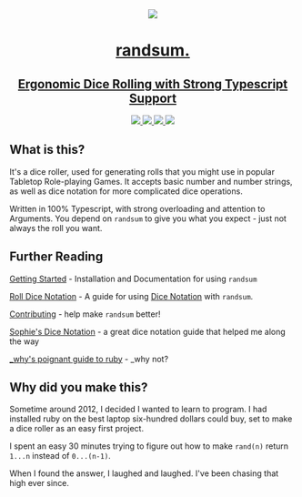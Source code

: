 <div align="center">
<a href="https://github.com/alxjrvs/randsum" align="center">
  <img align="center" src="https://raw.githubusercontent.com/alxjrvs/randsum/main/icon.png">
</div>
<h1 align="center">randsum.</h1>
<h2 align="center">Ergonomic Dice Rolling with Strong Typescript Support</h2>
<div align="center">
  <a href="https://www.npmjs.com/package/randsum" align="center">
    <img src="https://img.shields.io/npm/v/randsum">
  </a>
  <a href="https://bundlephobia.com/package/randsum" align="center">
    <img src="https://img.shields.io/bundlephobia/min/randsum">
  </a>
  <a href="https://github.com/alxjrvs/randsum/blob/main/CODE_OF_CONDUCT.md" align="center">
    <img src="https://img.shields.io/badge/code%20of-conduct-ff69b4.svg?style=flat">
  </a>
  <a href="https://codecov.io/gh/alxjrvs/randsum" align="center">
    <img src="https://codecov.io/gh/alxjrvs/randsum/branch/main/graph/badge.svg?token=uww6E0o1ob">
  </a>
</div>

## What is this?

It's a dice roller, used for generating rolls that you might use in popular Tabletop Role-playing Games. It accepts basic number and number strings, as well as dice notation for more complicated dice operations.

Written in 100% Typescript, with strong overloading and attention to Arguments. You depend on `randsum` to give you what you expect - just not always the roll you want.

## Further Reading

[Getting Started](https://github.com/alxjrvs/randsum/blob/main/docs/GETTING_STARTED.md) - Installation and Documentation for using `randsum`

[Roll Dice Notation](https://github.com/alxjrvs/randsum/blob/main/docs/RANDSUM_DICE_NOTATION.md) - A guide for using [Dice Notation](https://en.wikipedia.org/wiki/Dice_notation) with `randsum`.

[Contributing](https://github.com/alxjrvs/randsum/blob/main/docs/CONTRIBUTING.md) - help make `randsum` better!

[Sophie's Dice Notation](https://sophiehoulden.com/dice/documentation/notation.html) - a great dice notation guide that helped me along the way

[\_why's poignant guide to ruby](https://poignant.guide/) - \_why not?

## Why did you make this?

Sometime around 2012, I decided I wanted to learn to program. I had installed ruby on the best laptop six-hundred dollars could buy, set to make a dice roller as an easy first project.

I spent an easy 30 minutes trying to figure out how to make `rand(n)` return `1...n` instead of `0...(n-1)`.

When I found the answer, I laughed and laughed. I've been chasing that high ever since.
